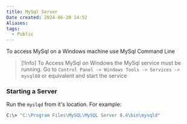 ```yaml
---
title: MySql Server
Date created: 2024-06-20 14:52
Aliases:
tags: 
  - Public
---
```


To access MySql on a Windows machine use MySql Command Line 

> [!Info]
To Access MySql on Windows the MySql service must be running. 
Go to `Control Panel -> Windows Tools -> Services -> mysql80` or equivalent and start the service
### Starting a Server
Run the `myslqd` from it's location. For example:
```cmd
C:\> "C:\Program Files\MySQL\MySQL Server 8.4\bin\mysqld"
```
